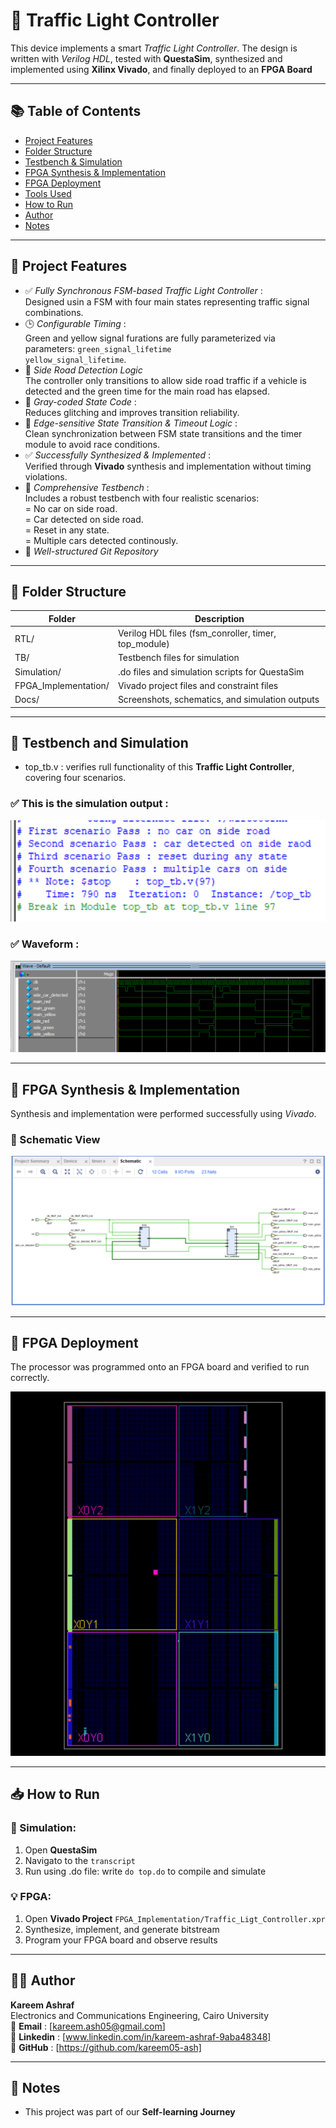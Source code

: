 # 🧠 Traffic Light Controller   

This device implements a smart *Traffic Light Controller*. The design is written with *Verilog HDL*, tested with **QuestaSim**, synthesized and implemented using **Xilinx Vivado**, and finally deployed to an **FPGA Board**  

---   

## 📚 Table of Contents  

- [Project Features](#-project-features)
- [Folder Structure](#-folder-structure)
- [Testbench & Simulation](#-testbench--simulation)
- [FPGA Synthesis & Implementation](#-fpga-synthesis--implementation)
- [FPGA Deployment](#fpga-deployment)
- [Tools Used](#-tools-used)
- [How to Run](#-how-to-run)
- [Author](#-author)
- [Notes](#-notes)  

---   

## 📌 Project Features  

- ✅ *Fully Synchronous FSM-based Traffic Light Controller* :   
    Designed usin a FSM with four main states representing traffic signal combinations.  
- 🕒 *Configurable Timing* :   
    Green and yellow signal furations are fully parameterized via parameters:
    `green_signal_lifetime`   
    `yellow_signal_lifetime`.   
- 📶 *Side Road Detection Logic*   
    The controller only transitions to allow side road traffic if a vehicle is detected and the green time for the main road has elapsed.  
- 🧠 *Gray-coded State Code* :   
    Reduces glitching and improves transition reliability.  
- 🔄 *Edge-sensitive State Transition & Timeout Logic* :    
    Clean synchronization between FSM state transitions and the timer module to avoid race conditions.   
- ✅ *Successfully Synthesized & Implemented* :     
    Verified through **Vivado** synthesis and implementation without timing violations.   
- 🧪 *Comprehensive Testbench* :    
    Includes a robust testbench with four realistic scenarios:   
        = No car on side road.   
        = Car detected on side road.    
        = Reset in any state.   
        = Multiple cars detected continously.    
- 📂 *Well-structured Git Repository*      

---   

## 📁 Folder Structure  

| Folder               | Description                                                         |
|----------------------|---------------------------------------------------------------------|
| RTL/                 | Verilog HDL files (fsm_conroller, timer, top_module)                |
| TB/                  | Testbench files for simulation                                      |
| Simulation/          | .do files and simulation scripts for QuestaSim                      |
| FPGA_Implementation/ | Vivado project files and constraint files                           |
| Docs/                | Screenshots, schematics, and simulation outputs                     |   

---   

## 🧪 Testbench and Simulation   

- top_tb.v : verifies rull functionality of this **Traffic Light Controller**, covering four scenarios.   
### ✅ This is the simulation output :     
![Simulation Output](Docs/simulation_output.png)    
### ✅ Waveform : 
![Waveform](Docs/waveform.png)    

---   

## 🧩 FPGA Synthesis & Implementation  

Synthesis and implementation were performed successfully using *Vivado*.  

### 🧠 Schematic View  
![Schematic](Docs/schematic.png)  

---

## 🚀 FPGA Deployment  

The processor was programmed onto an FPGA board and verified to run correctly.  

![FPGA Programmed](Docs/deployed_GPGA.png)  

---    

## 📥 How to Run 

### 🔬 Simulation:  
1. Open **QuestaSim**  
2. Navigato to the `transcript` 
3. Run using .do file: write `do top.do` to compile and simulate 

### 💡 FPGA:  
1. Open **Vivado Project** `FPGA_Implementation/Traffic_Ligt_Controller.xpr`  
2. Synthesize, implement, and generate bitstream  
3. Program your FPGA board and observe results  

--- 

## 👨‍💻 Author 

**Kareem Ashraf**  
Electronics and Communications Engineering, Cairo University   
📧 **Email**   : [kareem.ash05@gmail.com]   
🔗 **Linkedin** : [www.linkedin.com/in/kareem-ashraf-9aba48348]  
🔗 **GitHub**   : [https://github.com/kareem05-ash]  

---   

## 📌 Notes  

- This project was part of our **Self-learning Journey** 
